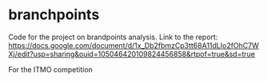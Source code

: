 # branchpoints

Code for the project on brandpoints analysis.
Link to the report: https://docs.google.com/document/d/1x_Db2fbmzCp3tt68A11dLIo2fOhC7WXj/edit?usp=sharing&ouid=105046420109824456858&rtpof=true&sd=true

For the ITMO competition
